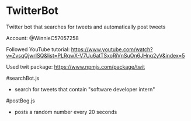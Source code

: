 # TwitterBot
Twitter bot that searches for tweets and automatically post tweets

Account: @WinnieC57057258

Followed YouTube tutorial:  https://www.youtube.com/watch?v=ZvsqQjwrISQ&list=PLRqwX-V7Uu6atTSxoRiVnSuOn6JHnq2yV&index=5

Used twit package:  https://www.npmjs.com/package/twit

#searchBot.js
- search for tweets that contain "software developer intern"

#postBog.js
- posts a random number every 20 seconds
